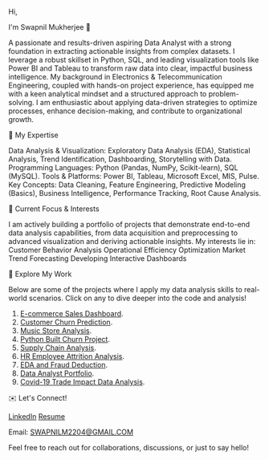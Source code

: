 Hi,

I'm Swapnil Mukherjee 👋

A passionate and results-driven aspiring Data Analyst with a strong foundation in extracting actionable insights from complex datasets. I leverage a robust skillset in Python, SQL, and leading visualization tools like Power BI and Tableau to transform raw data into clear, impactful business intelligence.
My background in Electronics & Telecommunication Engineering, coupled with hands-on project experience, has equipped me with a keen analytical mindset and a structured approach to problem-solving. I am enthusiastic about applying data-driven strategies to optimize processes, enhance decision-making, and contribute to organizational growth.


🚀 My Expertise

Data Analysis & Visualization: Exploratory Data Analysis (EDA), Statistical Analysis, Trend Identification, Dashboarding, Storytelling with Data.
Programming Languages: Python (Pandas, NumPy, Scikit-learn), SQL (MySQL).
Tools & Platforms: Power BI, Tableau, Microsoft Excel, MIS, Pulse.
Key Concepts: Data Cleaning, Feature Engineering, Predictive Modeling (Basics), Business Intelligence, Performance Tracking, Root Cause Analysis.


🌱 Current Focus & Interests

I am actively building a portfolio of projects that demonstrate end-to-end data analysis capabilities, from data acquisition and preprocessing to advanced visualization and deriving actionable insights. My interests lie in:
Customer Behavior Analysis
Operational Efficiency Optimization
Market Trend Forecasting
Developing Interactive Dashboards


💼 Explore My Work

Below are some of the projects where I apply my data analysis skills to real-world scenarios. Click on any to dive deeper into the code and analysis!
1. <a href="https://github.com/Swmukherjee/ECommerce_Sales_Dashboard">E-commerce Sales Dashboard</a>.
2. <a href="https://github.com/Swmukherjee/Customer_Churn_prediction">Customer Churn Prediction</a>.
3. <a href="https://github.com/Swmukherjee/Music-Store-Analysis">Music Store Analysis</a>.
4. <a href="https://github.com/Swmukherjee/Python_built_churn_Project">Python Built Churn Project</a>.
5. <a href="https://github.com/Swmukherjee/Supply_Chain_analytics">Supply Chain Analysis</a>.
6. <a href="https://github.com/Swmukherjee/HR_Employee_Attrition_Analysis">HR Employee Attrition Analysis</a>.
7. <a href="https://github.com/Swmukherjee/EDA_and_Fraud_deduction">EDA and Fraud Deduction</a>.
8. <a href="https://github.com/Swmukherjee/Data_Analyst_Portfolio">Data Analyst Portfolio</a>.
9. <a href="https://github.com/Swmukherjee/Covid-19_Trade_Impact_Data_Analysis">Covid-19 Trade Impact Data Analysis</a>.


✉️ Let's Connect!

<a href="https://www.linkedin.com/in/swapnilmukherjee2204/">LinkedIn</a> <a href="https://drive.google.com/file/d/1kPt7xPqH-KE5r8J7PtTa9HczChsPsW8G/view?usp=sharing">Resume</a>

Email: SWAPNILM2204@GMAIL.COM

Feel free to reach out for collaborations, discussions, or just to say hello!
